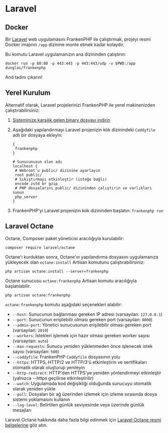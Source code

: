 # Laravel

## Docker

Bir [Laravel](https://laravel.com) web uygulamasını FrankenPHP ile çalıştırmak, projeyi resmi Docker imajının `/app` dizinine monte etmek kadar kolaydır.

Bu komutu Laravel uygulamanızın ana dizininden çalıştırın:

```console
docker run -p 80:80 -p 443:443 -p 443:443/udp -v $PWD:/app dunglas/frankenphp
```

And tadını çıkarın!

## Yerel Kurulum

Alternatif olarak, Laravel projelerinizi FrankenPHP ile yerel makinenizden çalıştırabilirsiniz:

1. [Sisteminize karşılık gelen binary dosyayı indirin](https://github.com/dunglas/frankenphp/releases)
2. Aşağıdaki yapılandırmayı Laravel projenizin kök dizinindeki `Caddyfile` adlı bir dosyaya ekleyin:

   ```caddyfile
   {
   	frankenphp
   }

   # Sunucunuzun alan adı
   localhost {
   	# Webroot'u public/ dizinine ayarlayın
   	root public/
   	# Sıkıştırmayı etkinleştir (isteğe bağlı)
   	encode zstd br gzip
   	# PHP dosyalarını public/ dizininden çalıştırın ve varlıkları sunun
   	php_server
   }
   ```

3. FrankenPHP'yi Laravel projenizin kök dizininden başlatın: `frankenphp run`

## Laravel Octane

Octane, Composer paket yöneticisi aracılığıyla kurulabilir:

```console
composer require laravel/octane
```

Octane'ı kurduktan sonra, Octane'ın yapılandırma dosyasını uygulamanıza yükleyecek olan `octane:install` Artisan komutunu çalıştırabilirsiniz:

```console
php artisan octane:install --server=frankenphp
```

Octane sunucusu `octane:frankenphp` Artisan komutu aracılığıyla başlatılabilir.

```console
php artisan octane:frankenphp
```

`octane:frankenphp` komutu aşağıdaki seçenekleri alabilir:

- `--host`: Sunucunun bağlanması gereken IP adresi (varsayılan: `127.0.0.1`)
- `--port`: Sunucunun erişilebilir olması gereken port (varsayılan: `8000`)
- `--admin-port`: Yönetici sunucusunun erişilebilir olması gereken port (varsayılan: `2019`)
- `--workers`: İstekleri işlemek için hazır olması gereken worker sayısı (varsayılan: `auto`)
- `--max-requests`: Sunucu yeniden yüklenmeden önce işlenecek istek sayısı (varsayılan: `500`)
- `--caddyfile`: FrankenPHP `Caddyfile` dosyasının yolu
- `--https`: HTTPS, HTTP/2 ve HTTP/3'ü etkinleştirin ve sertifikaları otomatik olarak oluşturup yenileyin
- `--http-redirect`: HTTP'den HTTPS'ye yeniden yönlendirmeyi etkinleştir (yalnızca --https geçilirse etkinleştirilir)
- `--watch`: Uygulamada kod değişikliği olduğunda sunucuyu otomatik olarak yeniden yükle
- `--poll`: Dosyaları bir ağ üzerinden izlemek için izleme sırasında dosya sistemi yoklamasını kullanın
- `--log-level`: Belirtilen günlük seviyesinde veya üzerinde günlük mesajları

Laravel Octane hakkında daha fazla bilgi edinmek için [Laravel Octane resmi belgelerine](https://laravel.com/docs/octane) göz atın.
